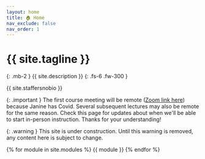 ```yaml
---
layout: home
title: 🏠 Home
nav_exclude: false
nav_order: 1
---
```


# {{ site.tagline }}
{: .mb-2 }
{{ site.description }}
{: .fs-6 .fw-300 }

{{ site.staffersnobio }}

{: .important } 
The first course meeting will be remote ([Zoom link here](https://ucsd.zoom.us/j/97623586285)) because Janine has Covid. Several subsequent lectures may also be remote for the same reason. Check this page for updates about when we'll be able to start in-person instruction. Thanks for your understanding!

{: .warning } 
This site is under construction. Until this warning is removed, any content here is subject to change.

<!-- Lecture and discussion recordings can be found at [podcast.ucsd.edu](https://podcast.ucsd.edu). -->

{% for module in site.modules %}
{{ module }}
{% endfor %}
